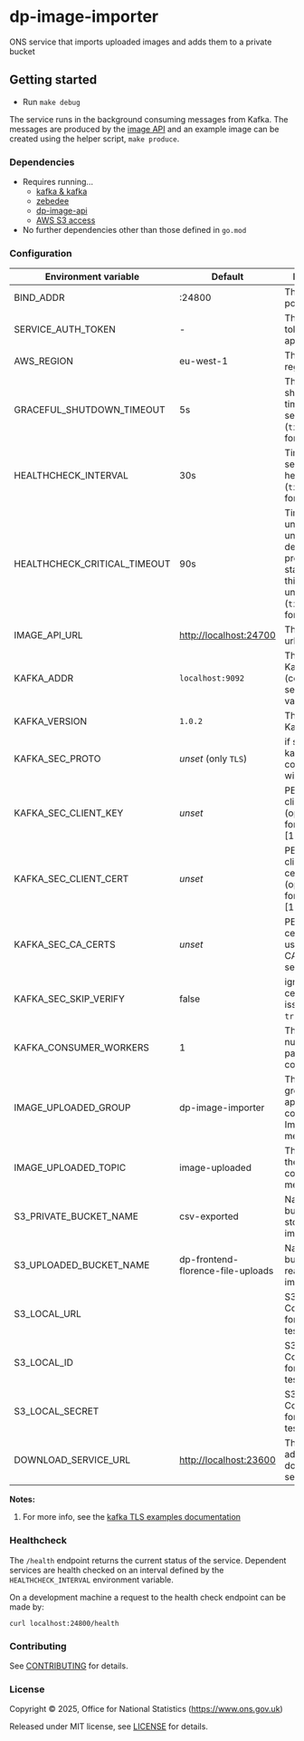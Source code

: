 # dp-image-importer

ONS service that imports uploaded images and adds them to a private bucket

## Getting started

* Run `make debug`

The service runs in the background consuming messages from Kafka. The messages are produced by the
[image API](https://github.com/ONSdigital/dp-image-api) and an example image can be created using the helper script,
`make produce`.

### Dependencies

* Requires running…
  * [kafka & kafka](https://github.com/ONSdigital/dp/blob/master/guides/INSTALLING.md#prerequisites)
  * [zebedee](https://github.com/ONSdigital/zebedee)
  * [dp-image-api](https://github.com/ONSdigital/dp-image-api)
  * [AWS S3 access](https://github.com/ONSdigital/dp/blob/master/guides/AWS_CREDENTIALS.md)
* No further dependencies other than those defined in `go.mod`

### Configuration

| Environment variable         | Default                           | Description
| ---------------------------- | --------------------------------- | -----------
| BIND_ADDR                    | :24800                            | The host and port to bind to
| SERVICE_AUTH_TOKEN           | -                                 | The service token for this app
| AWS_REGION                   | eu-west-1                         | The AWS region
| GRACEFUL_SHUTDOWN_TIMEOUT    | 5s                                | The graceful shutdown timeout in seconds (`time.Duration` format)
| HEALTHCHECK_INTERVAL         | 30s                               | Time between self-healthchecks (`time.Duration` format)
| HEALTHCHECK_CRITICAL_TIMEOUT | 90s                               | Time to wait until an unhealthy dependent propagates its state to make this app unhealthy (`time.Duration` format)
| IMAGE_API_URL                | <http://localhost:24700>          | The image api url
| KAFKA_ADDR                   | `localhost:9092`                  | The address of Kafka brokers (comma-separated values)
| KAFKA_VERSION                | `1.0.2`                           | The version of Kafka
| KAFKA_SEC_PROTO              | _unset_            (only `TLS`)   | if set to `TLS`, kafka connections will use TLS
| KAFKA_SEC_CLIENT_KEY         | _unset_                           | PEM [2] for the client key (optional, used for client auth) [1]
| KAFKA_SEC_CLIENT_CERT        | _unset_                           | PEM [2] for the client certificate (optional, used for client auth) [1]
| KAFKA_SEC_CA_CERTS           | _unset_                           | PEM [2] of CA cert chain if using private CA for the server cert [1]
| KAFKA_SEC_SKIP_VERIFY        | false                             | ignore server certificate issues if set to `true` [1]
| KAFKA_CONSUMER_WORKERS       | 1                                 | The maximum number of parallel kafka consumers
| IMAGE_UPLOADED_GROUP         | dp-image-importer                 | The consumer group this application to consume ImageUploaded messages
| IMAGE_UPLOADED_TOPIC         | image-uploaded                    | The name of the topic to consume messages from
| S3_PRIVATE_BUCKET_NAME       | csv-exported                      | Name of the S3 bucket used to store generated images
| S3_UPLOADED_BUCKET_NAME      | dp-frontend-florence-file-uploads | Name of the S3 bucket used to read original images from
| S3_LOCAL_URL                 |                                   | S3 Configuration for integration tests
| S3_LOCAL_ID                  |                                   | S3 Configuration for integration tests
| S3_LOCAL_SECRET              |                                   | S3 Configuration for integration tests
| DOWNLOAD_SERVICE_URL         | <http://localhost:23600>          | The public address of the download service

**Notes:**

1. For more info, see the [kafka TLS examples documentation](https://github.com/ONSdigital/dp-kafka/tree/main/examples#tls)

### Healthcheck

 The `/health` endpoint returns the current status of the service. Dependent services are health checked on an interval defined by the `HEALTHCHECK_INTERVAL` environment variable.

 On a development machine a request to the health check endpoint can be made by:

 `curl localhost:24800/health`

### Contributing

See [CONTRIBUTING](CONTRIBUTING.md) for details.

### License

Copyright © 2025, Office for National Statistics (<https://www.ons.gov.uk>)

Released under MIT license, see [LICENSE](LICENSE.md) for details.
